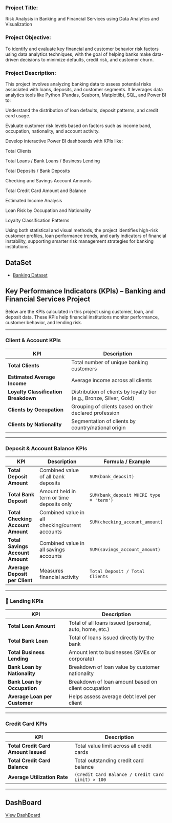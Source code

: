 ### Project Title:
Risk Analysis in Banking and Financial Services using Data Analytics and Visualization

### Project Objective:
To identify and evaluate key financial and customer behavior risk factors using data analytics techniques, with the goal of helping banks make data-driven decisions to minimize defaults, credit risk, and customer churn.

### Project Description:
This project involves analyzing banking data to assess potential risks associated with loans, deposits, and customer segments. It leverages data analytics tools like Python (Pandas, Seaborn, Matplotlib), SQL, and Power BI to:

Understand the distribution of loan defaults, deposit patterns, and credit card usage.

Evaluate customer risk levels based on factors such as income band, occupation, nationality, and account activity.

Develop interactive Power BI dashboards with KPIs like:

Total Clients

Total Loans / Bank Loans / Business Lending

Total Deposits / Bank Deposits

Checking and Savings Account Amounts

Total Credit Card Amount and Balance

Estimated Income Analysis

Loan Risk by Occupation and Nationality

Loyalty Classification Patterns

Using both statistical and visual methods, the project identifies high-risk customer profiles, loan performance trends, and early indicators of financial instability, supporting smarter risk management strategies for banking institutions.

## DataSet

- <a href="https://github.com/sivabtech55/Risk-Analytics-in-Banking-and-Financial-Services/blob/main/Banking.xlsx">Banking Dataset</a>


## Key Performance Indicators (KPIs) – Banking and Financial Services Project

Below are the KPIs calculated in this project using customer, loan, and deposit data. These KPIs help financial institutions monitor performance, customer behavior, and lending risk.

---

### Client & Account KPIs
| KPI | Description |
|-----|-------------|
| **Total Clients** | Total number of unique banking customers |
| **Estimated Average Income** | Average income across all clients |
| **Loyalty Classification Breakdown** | Distribution of clients by loyalty tier (e.g., Bronze, Silver, Gold) |
| **Clients by Occupation** | Grouping of clients based on their declared profession |
| **Clients by Nationality** | Segmentation of clients by country/national origin |

---

### Deposit & Account Balance KPIs
| KPI | Description | Formula / Example |
|-----|-------------|------------------|
| **Total Deposit Amount** | Combined value of all bank deposits | `SUM(bank_deposit)` |
| **Total Bank Deposit** | Amount held in term or time deposits only | `SUM(bank_deposit WHERE type = 'term')` |
| **Total Checking Account Amount** | Combined value in all checking/current accounts | `SUM(checking_account_amount)` |
| **Total Savings Account Amount** | Combined value in all savings accounts | `SUM(savings_account_amount)` |
| **Average Deposit per Client** | Measures financial activity | `Total Deposit / Total Clients` |

---

### 🏦 Lending KPIs
| KPI | Description |
|-----|-------------|
| **Total Loan Amount** | Total of all loans issued (personal, auto, home, etc.) |
| **Total Bank Loan** | Total of loans issued directly by the bank |
| **Total Business Lending** | Amount lent to businesses (SMEs or corporate) |
| **Bank Loan by Nationality** | Breakdown of loan value by customer nationality |
| **Bank Loan by Occupation** | Breakdown of loan amount based on client occupation |
| **Average Loan per Customer** | Helps assess average debt level per client |

---

### Credit Card KPIs
| KPI | Description |
|-----|-------------|
| **Total Credit Card Amount Issued** | Total value limit across all credit cards |
| **Total Credit Card Balance** | Total outstanding credit card balance |
| **Average Utilization Rate** | `(Credit Card Balance / Credit Card Limit) × 100` |

---

## DashBoard
<a href="">View DashBoard</a>

